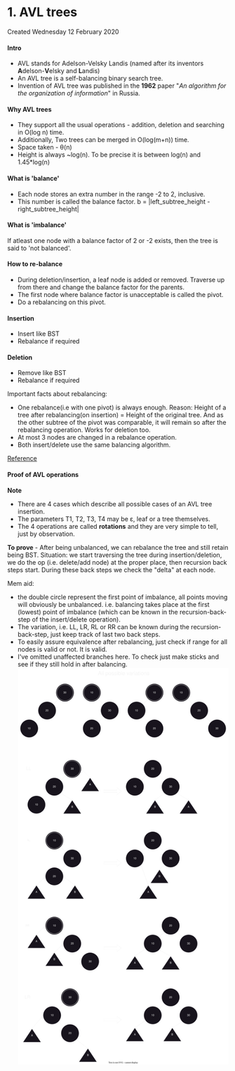 # 1. AVL trees
Created Wednesday 12 February 2020

#### Intro
* AVL stands for Adelson-Velsky Landis (named after its inventors **A**delson-**V**elsky and **L**andis)
* An AVL tree is a self-balancing binary search tree.
* Invention of AVL tree was published in the **1962** paper "*An algorithm for the organization of information*" in Russia.

#### Why AVL trees
* They support all the usual operations - addition, deletion and searching  in O(log n) time.
* Additionally, Two trees can be merged in O(log(m+n)) time.
* Space taken - θ(n)
* Height is always ~log(n). To be precise it is between log(n) and 1.45*log(n)

#### What is 'balance'
* Each node stores an extra number in the range -2 to 2, inclusive.
* This number is called the balance factor. b = |left_subtree_height - right_subtree_height|

#### What is 'imbalance'
If atleast one node with a balance factor of 2 or -2 exists, then the tree is said to 'not balanced'.

#### How to re-balance
* During deletion/insertion, a leaf node is added or removed. Traverse up from there and change the balance factor for the parents.
* The first node where balance factor is unacceptable is called the pivot.
* Do a rebalancing on this pivot.

#### Insertion
* Insert like BST
* Rebalance if required

#### Deletion
* Remove like BST
* Rebalance if required

Important facts about rebalancing:
* One rebalance(i.e with one pivot) is always enough. Reason: Height of a tree after rebalancing(on insertion) = Height of the original tree. And as the other subtree of the pivot was comparable, it will remain so after the rebalancing operation. Works for deletion too.
* At most 3 nodes are changed in a rebalance operation.
* Both insert/delete use the same balancing algorithm.

[Reference](https://skerritt.blog/avl/)

#### Proof of AVL operations
**Note**
* There are 4 cases which describe all possible cases of an AVL tree insertion.
* The parameters T1, T2, T3, T4 may be ε, leaf or a tree themselves.
* The 4 operations are called **rotations** and they are very simple to tell, just by observation.

**To prove** - After being unbalanced, we can rebalance the tree and still retain being BST.
Situation: we start traversing the tree during insertion/deletion, we do the op (i.e. delete/add node) at the proper place, then recursion back steps start. During these back steps we check the "delta" at each node.

Mem aid: 
- the double circle represent the first point of imbalance, all points moving will obviously be unbalanced. i.e. balancing takes place at the first (lowest) point of imbalance (which can be known in the recursion-back-step of the insert/delete operation).
- The variation, i.e. LL, LR, RL or RR can be known during the recursion-back-step, just keep track of last two back steps.
- To easily assure equivalence after rebalancing, just check if range for all nodes is valid or not. It is valid.
- I've omitted unaffected branches here. To check just make sticks and see if they still hold in after balancing.
![](../../../../../../../../assets/0_index-image-1-af7e3102.svg)